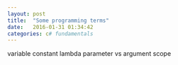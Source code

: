 ```yaml
---
layout: post
title:  "Some programming terms"
date:   2016-01-31 01:34:42
categories: c# fundamentals
---
```


variable
constant
lambda
parameter vs argument
scope
